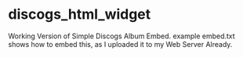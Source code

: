 # discogs_html_widget
Working Version of Simple Discogs Album Embed. example embed.txt shows how to embed this, as I uploaded it to my Web Server Already.
